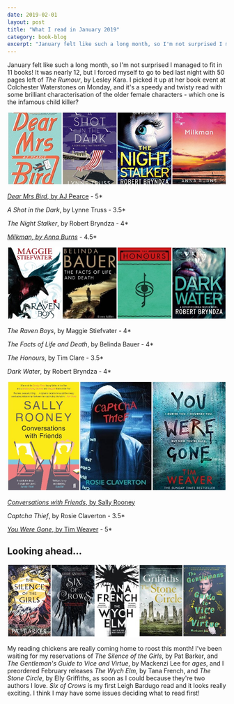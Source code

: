 ```yaml
---
date: 2019-02-01
layout: post
title: "What I read in January 2019"
category: book-blog
excerpt: "January felt like such a long month, so I'm not surprised I managed to fit in 11 books!"
---
```


January felt like such a long month, so I'm not surprised I managed to fit in 11 books! It was nearly 12, but I forced myself to go to bed last night with 50 pages left of <cite>The Rumour</cite>, by Lesley Kara. I picked it up at her book event at Colchester Waterstones on Monday, and it's a speedy and twisty read with some brilliant characterisation of the older female characters - which one is the infamous child killer?

![Dear Mrs Bird, A Shot in the Dark, The Night Stalker, Milkman](/images/january-collage-1.jpg)

[<cite>Dear Mrs Bird</cite>, by AJ Pearce](/dear-mrs-bird-by-aj-pearce.html) - 5*

<cite>A Shot in the Dark</cite>, by Lynne Truss - 3.5*

<cite>The Night Stalker</cite>, by Robert Bryndza - 4*

[<cite>Milkman, by Anna Burns</cite>](/milkman-by-anna-burns.html) - 4.5*

![The Raven Boys, The Facts of Life and Death, The Honours, Dark Water](/images/january-collage-2.jpg)

<cite>The Raven Boys</cite>, by Maggie Stiefvater - 4*

<cite>The Facts of Life and Death</cite>, by Belinda Bauer - 4*

<cite>The Honours</cite>, by Tim Clare - 3.5*

<cite>Dark Water</cite>, by Robert Bryndza - 4*

![Conversations with Friends, Captcha Thief, You Were Gone](/images/january-collage-3.jpg)

[<cite>Conversations with Friends</cite>, by Sally Rooney](/conversations-with-friends-by-sally-rooney/)

<cite>Captcha Thief</cite>, by Rosie Claverton - 3.5*

[<cite>You Were Gone</cite>, by Tim Weaver](/you-were-gone-by-tim-weaver/) - 5*

## Looking ahead...

![The Silence of the Girls, Six of Crows, The Wych Elm, The Stone Circle, The Gentleman's Guide to Vice and Virtue](/images/january-collage-4.jpg)

My reading chickens are really coming home to roost this month! I've been waiting for my reservations of <cite>The Silence of the Girls</cite>, by Pat Barker, and <cite>The Gentleman's Guide to Vice and Virtue</cite>, by Mackenzi Lee for *ages*, and I preordered February releases <cite>The Wych Elm</cite>, by Tana French, and <cite>The Stone Circle</cite>, by Elly Griffiths, as soon as I could because they're two authors I love. <cite>Six of Crows</cite> is my first Leigh Bardugo read and it looks really exciting. I think I may have some issues deciding what to read first!

